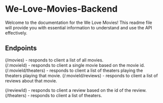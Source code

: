 # We-Love-Movies-Backend
Welcome to the documentation for the We Love Movies! This readme file will provide you with essential information to understand and use the API effectively.

## Endpoints
(/movies) - responds to client a list of all movies. <br>
(/:movieId) - responds to client a single movie based on the movie id.
(/:movieId/theaters) - responds to client a list of theaters playing the theaters playing that movie.
(/:movieId/reviews) - responds to client a list of reviews about that movie.

(/reviewId) - responds to client a review based on the id of the review.
(/theaters) - responds to client a list of theaters.
